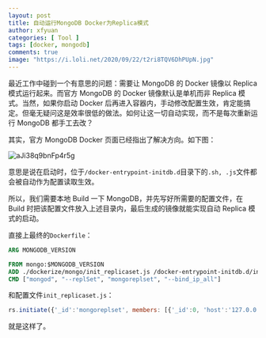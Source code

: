 ```yaml
---
layout: post
title: 自动运行MongoDB Docker为Replica模式
author: xfyuan
categories: [ Tool ]
tags: [docker, mongodb]
comments: true
image: "https://i.loli.net/2020/09/22/t2ri8TQV6DhPUpN.jpg"
---
```


最近工作中碰到一个有意思的问题：需要让 MongoDB 的 Docker 镜像以 Replica 模式运行起来。而官方 MongoDB 的 Docker 镜像默认是单机而非 Replica 模式。当然，如果你启动 Docker 后再进入容器内，手动修改配置生效，肯定能搞定。但毫无疑问这是效率很低的做法。如何让这一切自动实现，而不是每次重新运行 MongoDB 都手工去改？

其实，官方 MongoDB Docker 页面已经指出了解决方向。如下图：

![aJi38q9bnFp4r5g](https://i.loli.net/2020/09/22/aJi38q9bnFp4r5g.jpg)

意思是说在启动时，位于`/docker-entrypoint-initdb.d`目录下的`.sh, .js`文件都会被自动作为配置读取生效。

所以，我们需要本地 Build 一下 MongoDB，并先写好所需要的配置文件，在 Build 时把该配置文件放入上述目录内，最后生成的镜像就能实现自动 Replica 模式的启动。

直接上最终的`Dockerfile`：

```dockerfile
ARG MONGODB_VERSION

FROM mongo:$MONGODB_VERSION
ADD ./dockerize/mongo/init_replicaset.js /docker-entrypoint-initdb.d/init_replicaset.js
CMD ["mongod", "--replSet", "mongoreplset", "--bind_ip_all"]
```

和配置文件`init_replicaset.js`：

```js
rs.initiate({'_id':'mongoreplset', members: [{'_id':0, 'host':'127.0.0.1:27017'}]});
```

就是这样了。